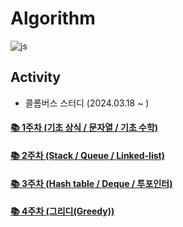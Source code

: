 # Algorithm
![js](https://img.shields.io/badge/JavaScript-F7DF1E?style=for-the-badge&logo=JavaScript&logoColor=white)
## Activity
- 콜롬버스 스터디 (2024.03.18 ~ )

#### [📚 1주차 (기초 상식 / 문자열 / 기초 수학)](https://sootech-story.tistory.com/entry/1%EC%A3%BC%EC%B0%A8-%EA%B8%B0%EC%B4%88-%EC%83%81%EC%8B%9D-%EB%AC%B8%EC%9E%90%EC%97%B4-%EA%B8%B0%EC%B4%88-%EC%88%98%ED%95%99)

#### [📚 2주차 (Stack / Queue / Linked-list)](https://sootech-story.tistory.com/entry/2%EC%A3%BC%EC%B0%A8-Stack-Queue-Linked-list)

#### [📚 3주차 (Hash table / Deque / 투포인터)](https://sootech-story.tistory.com/entry/Algorithm-Hash-Table-Deque-%ED%88%AC%ED%8F%AC%EC%9D%B8%ED%84%B0)

#### [📚 4주차 (그리디(Greedy))](https://sootech-story.tistory.com/entry/Algorithm-%EA%B7%B8%EB%A6%AC%EB%94%94)
